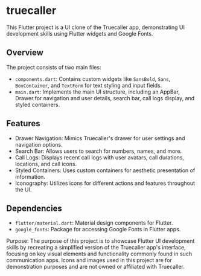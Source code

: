 # truecaller

This Flutter project is a UI clone of the Truecaller app, demonstrating UI development skills using Flutter widgets and Google Fonts.

## Overview

The project consists of two main files:

- `components.dart`: Contains custom widgets like `SansBold`, `Sans`, `BoxContainer`, and `TextForm` for text styling and input fields.
- `main.dart`: Implements the main UI structure, including an AppBar, Drawer for navigation and user details, search bar, call logs display, and styled containers.

## Features

- Drawer Navigation: Mimics Truecaller's drawer for user settings and navigation options. 
- Search Bar: Allows users to search for numbers, names, and more.
- Call Logs: Displays recent call logs with user avatars, call durations, locations, and call icons.
- Styled Containers: Uses custom containers for aesthetic presentation of information.
- Iconography: Utilizes icons for different actions and features throughout the UI.


## Dependencies

- `flutter/material.dart`: Material design components for Flutter.
- `google_fonts`: Package for accessing Google Fonts in Flutter apps.

Purpose:
The purpose of this project is to showcase Flutter UI development skills by recreating a simplified version of the Truecaller app's interface, focusing on key visual elements and functionality commonly found in such communication apps. Icons and images used in this project are for demonstration purposes and are not owned or affiliated with Truecaller.
